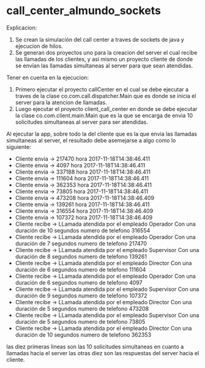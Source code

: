 # call_center_almundo_sockets

Explicacion: 

1. Se crean la simulación del call center a traves de sockets de java y ejecucion de hilos. 
2. Se generan dos proyectos uno para la creacion del server el cual recibe las llamadas de los clientes, y asi mismo un proyecto cliente 
de donde se envian las llamadas simultaneas al server para que sean atendidas. 

 
	
Tener en cuenta en la ejecucion: 

1. Primero ejecutar el proyecto callCenter en el cual se debe ejecutar a traves de la clase co.com.call.dispatcher.Main que es donde se 
inicia el server para la atencion de llamadas. 
2. Luego ejecutar el proyecto client_call_center en donde se debe ejecutar la clase co.com.client.main.Main que es la que se encarga de envia
10 solicitudes simultaneas al server para ser atendidas. 

Al ejecutar la app, sobre todo la del cliente que es la que envia las llamadas simultaneas al server, el resultado debe asemejarse a algo como lo siguiente: 

- Cliente envia -> 217470 hora 2017-11-18T14:38:46.411
- Cliente envia -> 4097 hora 2017-11-18T14:38:46.411
- Cliente envia -> 337188 hora 2017-11-18T14:38:46.411
- Cliente envia -> 111604 hora 2017-11-18T14:38:46.411
- Cliente envia -> 362353 hora 2017-11-18T14:38:46.411
- Cliente envia -> 73805 hora 2017-11-18T14:38:46.411
- Cliente envia -> 473208 hora 2017-11-18T14:38:46.409
- Cliente envia -> 139261 hora 2017-11-18T14:38:46.411
- Cliente envia -> 316554 hora 2017-11-18T14:38:46.409
- Cliente envia -> 107372 hora 2017-11-18T14:38:46.409
- Cliente recibe -> LLamada atendida por el empleado Operador Con una duración de 10 segundos numero de telefono 316554
- Cliente recibe -> LLamada atendida por el empleado Operador Con una duración de 7 segundos numero de telefono 217470
- Cliente recibe -> LLamada atendida por el empleado Supervisor Con una duración de 8 segundos numero de telefono 139261
- Cliente recibe -> LLamada atendida por el empleado Director Con una duración de 6 segundos numero de telefono 111604
- Cliente recibe -> LLamada atendida por el empleado Operador Con una duración de 6 segundos numero de telefono 4097
- Cliente recibe -> LLamada atendida por el empleado Supervisor Con una duración de 9 segundos numero de telefono 107372
- Cliente recibe -> LLamada atendida por el empleado Director Con una duración de 5 segundos numero de telefono 473208
- Cliente recibe -> LLamada atendida por el empleado Supervisor Con una duración de 5 segundos numero de telefono 73805
- Cliente recibe -> LLamada atendida por el empleado Director Con una duración de 10 segundos numero de telefono 362353


las diez primeras lineas son las 10 solicitudes simultaneas en cuanto a llamadas hacia el server
las otras diez son las respuestas del server hacia el cliente. 


